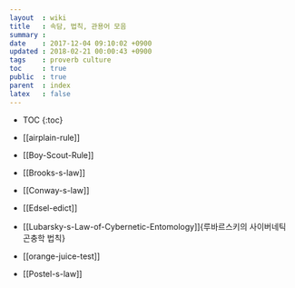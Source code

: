 ```yaml
---
layout  : wiki
title   : 속담, 법칙, 관용어 모음
summary :
date    : 2017-12-04 09:10:02 +0900
updated : 2018-02-21 00:00:43 +0900
tags    : proverb culture
toc     : true
public  : true
parent  : index
latex   : false
---
```

* TOC
{:toc}

* [[airplain-rule]]
* [[Boy-Scout-Rule]]
* [[Brooks-s-law]]
* [[Conway-s-law]]
* [[Edsel-edict]]
* [[Lubarsky-s-Law-of-Cybernetic-Entomology]]{루바르스키의 사이버네틱 곤충학 법칙}
* [[orange-juice-test]]
* [[Postel-s-law]]
